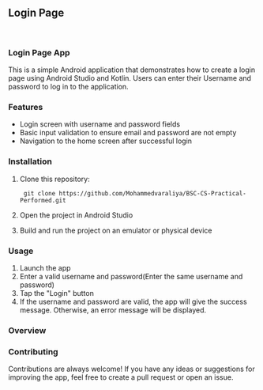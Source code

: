 ## Login Page
<br>

### Login Page App

This is a simple Android application that demonstrates how to create a login page using Android Studio and Kotlin. Users can enter their Username and password to log in to the application.

### Features

* Login screen with username and password fields
* Basic input validation to ensure email and password are not empty
* Navigation to the home screen after successful login

### Installation

1. Clone this repository: 
    
        git clone https://github.com/Mohammedvaraliya/BSC-CS-Practical-Performed.git
2. Open the project in Android Studio
3. Build and run the project on an emulator or physical device

### Usage

1. Launch the app
2. Enter a valid username and password(Enter the same username and password)
3. Tap the "Login" button
4. If the username and password are valid, the app will give the success message. Otherwise, an error message will be displayed.

### Overview



### Contributing

Contributions are always welcome! If you have any ideas or suggestions for improving the app, feel free to create a pull request or open an issue.